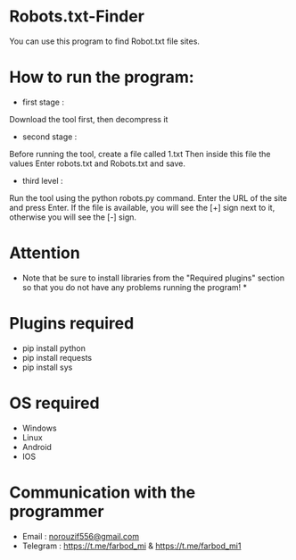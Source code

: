 # Robots.txt-Finder
You can use this program to find Robot.txt file sites.

# How to run the program:

- first stage :

Download the tool first, then decompress it

- second stage :

Before running the tool, create a file called 1.txt
Then inside this file the values
Enter robots.txt and Robots.txt and save.

- third level :

Run the tool using the python robots.py command.
Enter the URL of the site and press Enter.
If the file is available, you will see the [+] sign next to it, otherwise you will see the [-] sign.

# Attention
* Note that be sure to install libraries from the "Required plugins" section so that you do not have any problems running the program! *

# Plugins required
- pip install python
- pip install requests 
- pip install sys

# OS required
- Windows
- Linux
- Android
- IOS

# Communication with the programmer
- Email : norouzif556@gmail.com
- Telegram : https://t.me/farbod_mi & https://t.me/farbod_mi1
